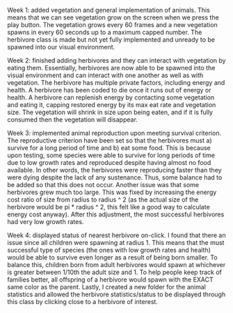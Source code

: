 Week 1: added vegetation and general implementation of animals. This means that we can see vegetation grow on the screen when we press the play button. The vegetation grows every 60 frames and a new vegetation spawns in every 60 seconds up to a maximum capped number. The herbivore class is made but not yet fully implemented and unready to be spawned into our visual environment.

Week 2: finished adding herbivores and they can interact with vegetation by eating them. Essentially, herbivores are now able to be spawned into the visual environment and can interact with one another as well as with vegetation. The herbivore has multiple private factors, including energy and health. A herbivore has been coded to die once it runs out of energy or health. A herbivore can replenish energy by contacting some vegetation and eating it, capping restored energy by its max eat rate and vegetation size. The vegetation will shrink in size upon being eaten, and if it is fully consumed then the vegetation will disappear.

Week 3: implemented animal reproduction upon meeting survival criterion. The reproductive criterion have been set so that the herbivores must a) survive for a long period of time and b) eat some food. This is because upon testing, some species were able to survive for long periods of time due to low growth rates and reproduced despite having almost no food available. In other words, the herbivores were reproducing faster than they were dying despite the lack of any sustenance. Thus, some balance had to be added so that this does not occur. Another issue was that some herbivores grew much too large. This was fixed by increasing the energy cost ratio of size from radius to radius ^ 2 (as the actual size of the herbivore would be pi * radius ^ 2, this felt like a good way to calculate energy cost anyway). After this adjustment, the most successful herbivores had very low growth rates.  

Week 4: displayed status of nearest herbivore on-click. I found that there an issue since all children were spawning at radius 1. This means that the must successful type of species (the ones with low growth rates and health) would be able to survive even longer as a result of being born smaller. To balance this, children born from adult herbivores would spawn at whichever is greater between 1/10th the adult size and 1. To help people keep track of families better, all offspring of a herbivore would spawn with the EXACT same color as the parent. Lastly, I created a new folder for the animal statistics and allowed the herbivore statistics/status to be displayed through this class by clicking close to a herbivore of interest.